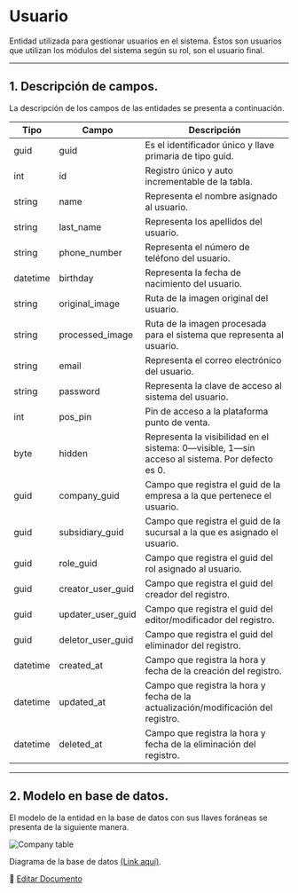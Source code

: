 # Usuario

Entidad utilizada para gestionar usuarios en el sistema. Éstos son usuarios que utilizan los módulos del sistema según su rol, son el usuario final.

---

## 1.   Descripción de campos.

La descripción de los campos de las entidades se presenta a continuación.

| Tipo | Campo | Descripción |
|-|-|-|
| guid | guid | Es el identificador único y llave primaria de tipo guid. |
| int | id | Registro único y auto incrementable de la tabla. |
| string | name | Representa el nombre asignado al usuario. |
| string | last_name | Representa los apellidos del usuario. |
| string | phone_number | Representa el número de teléfono del usuario. |
| datetime | birthday | Representa la fecha de nacimiento del usuario. |
| string | original_image | Ruta de la imagen original del usuario. |
| string | processed_image | Ruta de la imagen procesada para el sistema que representa al usuario. |
| string | email | Representa el correo electrónico del usuario. |
| string | password | Representa la clave de acceso al sistema del usuario. |
| int | pos_pin | Pin de acceso a la plataforma punto de venta. |
| byte | hidden | Representa la visibilidad en el sistema: 0—visible, 1—sin acceso al sistema. Por defecto es 0. |
| guid | company_guid | Campo que registra el guid de la empresa a la que pertenece el usuario. |
| guid | subsidiary_guid | Campo que registra el guid de la sucursal a la que es asignado el usuario. |
| guid | role_guid | Campo que registra el guid del rol asignado al usuario. |
| guid | creator_user_guid | Campo que registra el guid del creador del registro. |
| guid | updater_user_guid | Campo que registra el guid del editor/modificador del registro. |
| guid | deletor_user_guid | Campo que registra el guid del eliminador del registro. |
| datetime | created_at | Campo que registra la hora y fecha de la creación del registro. |
| datetime | updated_at | Campo que registra la hora y fecha de la actualización/modificación del registro. |
| datetime | deleted_at | Campo que registra la hora y fecha de la eliminación del registro. |
--- 

## 2.  Modelo en base de datos.

El modelo de la entidad en la base de datos con sus llaves foráneas se presenta de la siguiente manera.

![Company table](/images/UserTable.png)

Diagrama de la base de datos [(Link aquí)](https://app.diagrams.net/#G12bfdBfGq1QhoH-HbKd0D5KDiGZxJKMYT).

📝 [Editar Documento](https://github.com/4uRest/documentation)